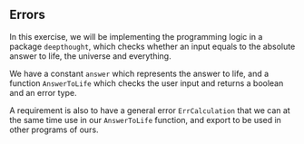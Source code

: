 ## Errors

In this exercise, we will be implementing the programming logic in a package `deepthought`,
which checks whether an input equals to the absolute answer to life, the universe and everything.

We have a constant `answer` which represents the answer to life, and a function `AnswerToLife` which checks the user input
and returns a boolean and an error type.

A requirement is also to have a general error `ErrCalculation` that we can at the same time use in our `AnswerToLife` function,
and export to be used in other programs of ours.
